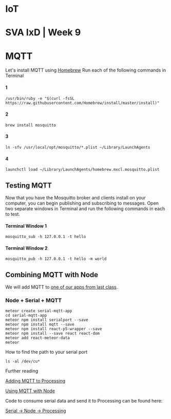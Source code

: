 # IoT

# SVA IxD | Week 9


# MQTT

Let's install MQTT using [Homebrew](http://brew.sh/) Run each of the following commands in Terminal

#### 1
	/usr/bin/ruby -e "$(curl -fsSL https://raw.githubusercontent.com/Homebrew/install/master/install)"
#### 2
	brew install mosquitto
#### 3
	ln -sfv /usr/local/opt/mosquitto/*.plist ~/Library/LaunchAgents
#### 4
	launchctl load ~/Library/LaunchAgents/homebrew.mxcl.mosquitto.plist


## Testing MQTT
Now that you have the Mosquitto broker and clients install on your computer, you can begin publishing and subscribing to messages. Open two separate windows in Terminal and run the following commands in each to test.

#### Terminal Window 1
	mosquitto_sub -h 127.0.0.1 -t hello
#### Terminal Window 2
	mosquitto_pub -h 127.0.0.1 -t hello -m world


## Combining MQTT with Node

We will add MQTT to [one of our apps from last class](https://github.com/areaofeffect/hello-world/tree/master/week8#building-some-isomorphic-javascript-apps).

### Node + Serial + MQTT
	meteor create serial-mqtt-app
	cd serial-mqtt-app
	meteor npm install serialport --save
	meteor npm install mqtt --save
	meteor npm install react-p5-wrapper --save
	meteor npm install --save react react-dom
	meteor add react-meteor-data
	meteor
	
	
How to find the path to your serial port

	ls -al /dev/cu*

Further reading

[Adding MQTT to Processing](https://github.com/256dpi/processing-mqtt)

[Using MQTT with Node](https://github.com/mqttjs/MQTT.js)
	
Code to consume serial data and send it to Processing can be found here:

[Serial -> Node -> Processing](https://github.com/areaofeffect/hello-world/tree/master/week9/in-class-apps)



